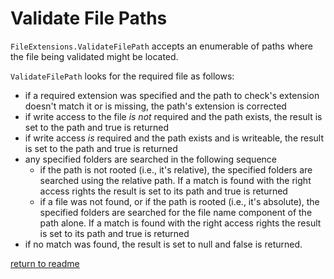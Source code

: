 # Validate File Paths

`FileExtensions.ValidateFilePath` accepts an enumerable of paths where the file being validated might be located.

`ValidateFilePath` looks for the required file as follows:

- if a required extension was specified and the path to check's extension doesn't match it or is missing, the path's extension is corrected
- if write access to the file *is not* required and the path exists, the result is set to the path and true is returned
- if write access *is* required and the path exists and is writeable, the result is set to the path and true is returned
- any specified folders are searched in the following sequence
  - if the path is not rooted (i.e., it's relative), the specified folders are searched using the relative path. If a match is found with the right access rights the result is set to its path and true is returned
  - if a file was not found, or if the path is rooted (i.e., it's absolute), the specified folders are searched for the file name component of the path alone. If a match is found with the right access rights the result is set to its path and true is returned
- if no match was found, the result is set to null and false is returned.

[return to readme](../readme.md)
